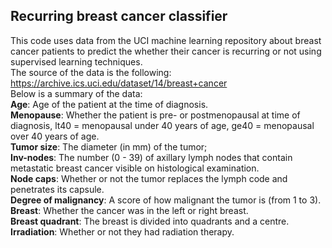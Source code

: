 ## Recurring breast cancer classifier
This code uses data from the UCI machine learning repository about breast cancer patients to predict the whether their cancer is recurring or not using supervised learning techniques.
<br>
The source of the data is the following: https://archive.ics.uci.edu/dataset/14/breast+cancer
<br>
Below is a summary of the data:
<br>
**Age**: Age of the patient at the time of diagnosis.
<br>
**Menopause**: Whether the patient is pre- or postmenopausal at time of diagnosis, lt40 = menopausal under 40 years of age, ge40 = menopausal over 40 years of age.
<br>
**Tumor size**: The diameter (in mm) of the tumor;
<br>
**Inv-nodes**: The number (0 - 39) of axillary lymph nodes that contain metastatic breast cancer visible on histological examination.
<br>
**Node caps**: Whether or not the tumor replaces the lymph code and penetrates its capsule.
<br>
**Degree of malignancy**: A score of how malignant the tumor is (from 1 to 3).
<br>
**Breast**: Whether the cancer was in the left or right breast.
<br>
**Breast quadrant**: The breast is divided into quadrants and a centre.
<br>
**Irradiation**: Whether or not they had radiation therapy.
